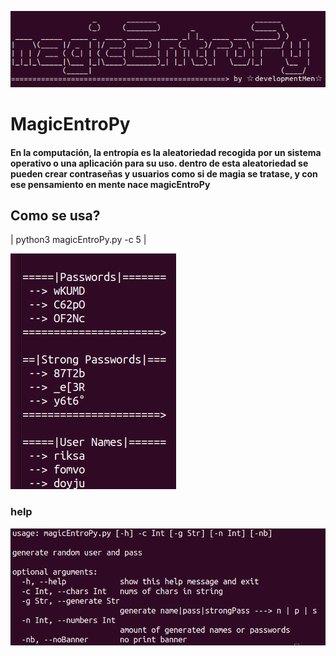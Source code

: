 ![magicEntroPy](img/baner.png)

# MagicEntroPy

#### En la computación, la entropía es la aleatoriedad recogida por un sistema operativo o una aplicación para su uso. dentro de esta aleatoriedad se pueden crear contraseñas y usuarios como si de magia se tratase, y con ese pensamiento en mente nace magicEntroPy

## Como se usa?

 | python3 magicEntroPy.py -c 5 |

![magic EntroPy](img/comoUsar.png)

### help

![help magicEntroPy](img/help.png)
